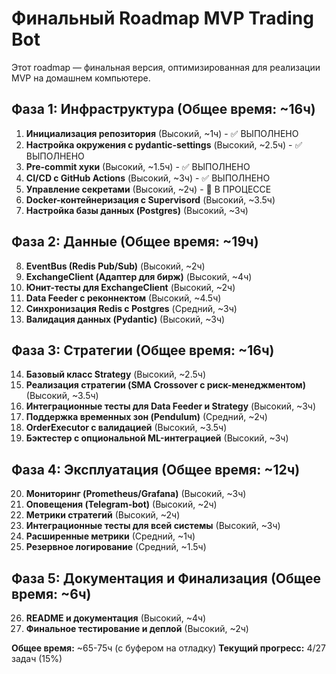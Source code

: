 # Финальный Roadmap MVP Trading Bot

Этот roadmap — финальная версия, оптимизированная для реализации MVP на домашнем компьютере.

## Фаза 1: Инфраструктура (Общее время: ~16ч)
1. **Инициализация репозитория** (Высокий, ~1ч) - ✅ ВЫПОЛНЕНО
2. **Настройка окружения с pydantic-settings** (Высокий, ~2.5ч) - ✅ ВЫПОЛНЕНО
3. **Pre-commit хуки** (Высокий, ~1.5ч) - ✅ ВЫПОЛНЕНО
4. **CI/CD с GitHub Actions** (Высокий, ~3ч) - ✅ ВЫПОЛНЕНО
5. **Управление секретами** (Высокий, ~2ч) - 🔄 В ПРОЦЕССЕ
6. **Docker-контейнеризация с Supervisord** (Высокий, ~3.5ч)
7. **Настройка базы данных (Postgres)** (Высокий, ~3ч)

## Фаза 2: Данные (Общее время: ~19ч)
8. **EventBus (Redis Pub/Sub)** (Высокий, ~2ч)
9. **ExchangeClient (Адаптер для бирж)** (Высокий, ~4ч)
10. **Юнит-тесты для ExchangeClient** (Высокий, ~2ч)
11. **Data Feeder с реконнектом** (Высокий, ~4.5ч)
12. **Синхронизация Redis с Postgres** (Средний, ~3ч)
13. **Валидация данных (Pydantic)** (Высокий, ~3ч)

## Фаза 3: Стратегии (Общее время: ~16ч)
14. **Базовый класс Strategy** (Высокий, ~2.5ч)
15. **Реализация стратегии (SMA Crossover с риск-менеджментом)** (Высокий, ~3.5ч)
16. **Интеграционные тесты для Data Feeder и Strategy** (Высокий, ~3ч)
17. **Поддержка временных зон (Pendulum)** (Средний, ~2ч)
18. **OrderExecutor с валидацией** (Высокий, ~3.5ч)
19. **Бэктестер с опциональной ML-интеграцией** (Высокий, ~3ч)

## Фаза 4: Эксплуатация (Общее время: ~12ч)
20. **Мониторинг (Prometheus/Grafana)** (Высокий, ~3ч)
21. **Оповещения (Telegram-bot)** (Высокий, ~2ч)
22. **Метрики стратегий** (Высокий, ~2ч)
23. **Интеграционные тесты для всей системы** (Высокий, ~3ч)
24. **Расширенные метрики** (Средний, ~1ч)
25. **Резервное логирование** (Средний, ~1.5ч)

## Фаза 5: Документация и Финализация (Общее время: ~6ч)
26. **README и документация** (Высокий, ~4ч)
27. **Финальное тестирование и деплой** (Высокий, ~2ч)

**Общее время:** ~65-75ч (с буфером на отладку)
**Текущий прогресс:** 4/27 задач (15%)
